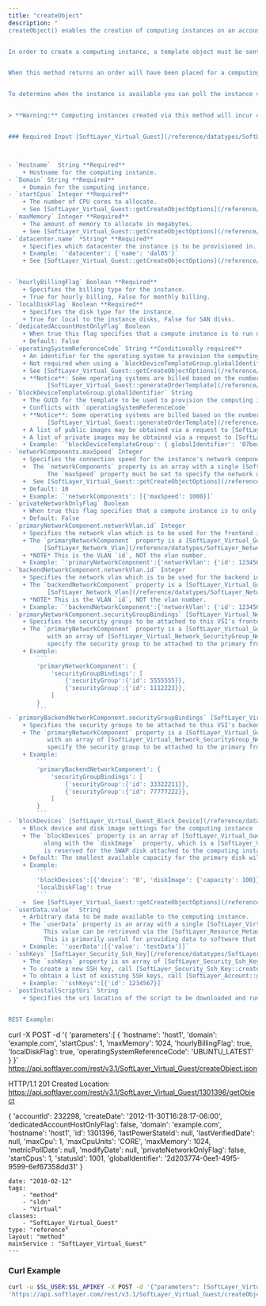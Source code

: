 ```yaml
---
title: "createObject"
description: "
createObject() enables the creation of computing instances on an account. This method is a simplified alternative to interacting with the ordering system directly. 


In order to create a computing instance, a template object must be sent in with a few required values. 


When this method returns an order will have been placed for a computing instance of the specified configuration. 


To determine when the instance is available you can poll the instance via [SoftLayer_Virtual_Guest::getObject](/reference/services/SoftLayer_Virtual_Guest/getObject), with an object mask requesting the `provisionDate` relational property. When `provisionDate` is not `null`, the instance will be ready. 


> **Warning:** Computing instances created via this method will incur charges on your account. For testing input parameters see [SoftLayer_Virtual_Guest::generateOrderTemplate](/reference/services/SoftLayer_Virtual_Guest/generateOrderTemplate). 


### Required Input [SoftLayer_Virtual_Guest](/reference/datatypes/SoftLayer_Virtual_Guest)



- `Hostname`  String **Required** 
    + Hostname for the computing instance. 
- `Domain` String **Required** 
    + Domain for the computing instance. 
- `startCpus` Integer **Required** 
    + The number of CPU cores to allocate. 
    + See [SoftLayer_Virtual_Guest::getCreateObjectOptions](/reference/services/SoftLayer_Virtual_Guest/getCreateObjectOptions) for available options. 
- `maxMemory` Integer **Required** 
    + The amount of memory to allocate in megabytes. 
    + See [SoftLayer_Virtual_Guest::getCreateObjectOptions](/reference/services/SoftLayer_Virtual_Guest/getCreateObjectOptions) for available options. 
- `datacenter.name` *String* **Required** 
    + Specifies which datacenter the instance is to be provisioned in. Needs to be a nested object. 
    + Example: `'datacenter': {'name': 'dal05'}` 
    + See [SoftLayer_Virtual_Guest::getCreateObjectOptions](/reference/services/SoftLayer_Virtual_Guest/getCreateObjectOptions) for available options. 


- `hourlyBillingFlag` Boolean **Required** 
    + Specifies the billing type for the instance. 
    + True for hourly billing, False for monthly billing. 
- `localDiskFlag` Boolean **Required** 
    + Specifies the disk type for the instance. 
    + True for local to the instance disks, False for SAN disks. 
- `dedicatedAccountHostOnlyFlag` Boolean 
    + When true this flag specifies that a compute instance is to run on hosts that only have guests from the same account. 
    + Default: False 
- `operatingSystemReferenceCode` String **Conditionally required** 
    + An identifier for the operating system to provision the computing instance with. 
    + Not required when using a `blockDeviceTemplateGroup.globalIdentifier`, as the template will have its own operating system. 
    + See [SoftLayer_Virtual_Guest::getCreateObjectOptions](/reference/services/SoftLayer_Virtual_Guest/getCreateObjectOptions) for available options. 
    + **Notice**: Some operating systems are billed based on the number of CPUs the guest has. The price which is used can be determined by calling 
           [SoftLayer_Virtual_Guest::generateOrderTemplate](/reference/services/SoftLayer_Virtual_Guest/generateOrderTemplate) with your desired device specifications. 
- `blockDeviceTemplateGroup.globalIdentifier` String 
    + The GUID for the template to be used to provision the computing instance. 
    + Conflicts with `operatingSystemReferenceCode` 
    + **Notice**: Some operating systems are billed based on the number of CPUs the guest has. The price which is used can be determined by calling 
           [SoftLayer_Virtual_Guest::generateOrderTemplate](/reference/services/SoftLayer_Virtual_Guest/generateOrderTemplate) with your desired device specifications. 
    + A list of public images may be obtained via a request to [SoftLayer_Virtual_Guest_Block_Device_Template_Group::getPublicImages](/reference/services/SoftLayer_Virtual_Guest_Block_Device_Template_Group/getPublicImages) 
    + A list of private images may be obtained via a request to [SoftLayer_Account::getPrivateBlockDeviceTemplateGroups](/reference/services/SoftLayer_Account/getPrivateBlockDeviceTemplateGroups) 
    + Example: `'blockDeviceTemplateGroup': { globalIdentifier': '07beadaa-1e11-476e-a188-3f7795feb9fb'` 
- `networkComponents.maxSpeed` Integer 
    + Specifies the connection speed for the instance's network components. 
    +  The `networkComponents` property is an array with a single [SoftLayer_Virtual_Guest_Network_Component](/reference/datatypes/SoftLayer_Virtual_Guest_Network_Component) structure. 
           The `maxSpeed` property must be set to specify the network uplink speed, in megabits per second, of the computing instance. 
    +  See [SoftLayer_Virtual_Guest::getCreateObjectOptions](/reference/services/SoftLayer_Virtual_Guest/getCreateObjectOptions) for available options. 
    + Default: 10 
    + Example: `'networkComponents': [{'maxSpeed': 1000}]` 
- `privateNetworkOnlyFlag` Boolean 
    + When true this flag specifies that a compute instance is to only have access to the private network. 
    + Default: False 
- `primaryNetworkComponent.networkVlan.id` Integer 
    + Specifies the network vlan which is to be used for the frontend interface of the computing instance. 
    + The `primaryNetworkComponent` property is a [SoftLayer_Virtual_Guest_Network_Component](/reference/datatypes/SoftLayer_Virtual_Guest_Network_Component) structure with the `networkVlan` property populated with a i 
          [SoftLayer_Network_Vlan](/reference/datatypes/SoftLayer_Network_Vlan) structure. The `id` property must be set to specify the frontend network vlan of the computing instance. 
    + *NOTE* This is the VLAN `id`, NOT the vlan number. 
    + Example: `'primaryNetworkComponent':{'networkVlan': {'id': 1234567}}` 
- `backendNetworkComponent.networkVlan.id` Integer 
    + Specifies the network vlan which is to be used for the backend interface of the computing instance. 
    + The `backendNetworkComponent` property is a [SoftLayer_Virtual_Guest_Network_Component](/reference/datatypes/SoftLayer_Virtual_Guest_Network_Component) structure with the `networkVlan` property populated with a 
           [SoftLayer_Network_Vlan](/reference/datatypes/SoftLayer_Network_Vlan) structure. The `id` property must be set to specify the backend network vlan of the computing instance. 
    + *NOTE* This is the VLAN `id`, NOT the vlan number. 
    + Example: `'backendNetworkComponent':{'networkVlan': {'id': 1234567}}` 
- `primaryNetworkComponent.securityGroupBindings` [SoftLayer_Virtual_Network_SecurityGroup_NetworkComponentBinding](/reference/datatypes/SoftLayer_Virtual_Network_SecurityGroup_NetworkComponentBinding)[] 
    + Specifies the security groups to be attached to this VSI's frontend network adapter 
    + The `primaryNetworkComponent` property is a [SoftLayer_Virtual_Guest_Network_Component](/reference/datatypes/SoftLayer_Virtual_Guest_Network_Component) structure with the `securityGroupBindings` property populated 
           with an array of [SoftLayer_Virtual_Network_SecurityGroup_NetworkComponentBinding](/reference/datatypes/SoftLayer_Virtual_Network_SecurityGroup_NetworkComponentBinding) structures. The `securityGroup` property in each must be set to 
           specify the security group to be attached to the primary frontend network component. 
    + Example: 
        ``` 
        'primaryNetworkComponent': { 
            'securityGroupBindings': [ 
                {'securityGroup':{'id': 5555555}}, 
                {'securityGroup':{'id': 1112223}}, 
            ] 
        } 
        ``` 
- `primaryBackendNetworkComponent.securityGroupBindings` [SoftLayer_Virtual_Network_SecurityGroup_NetworkComponentBinding](/reference/datatypes/SoftLayer_Virtual_Network_SecurityGroup_NetworkComponentBinding)[] 
    + Specifies the security groups to be attached to this VSI's backend network adapter 
    + The `primaryNetworkComponent` property is a [SoftLayer_Virtual_Guest_Network_Component](/reference/datatypes/SoftLayer_Virtual_Guest_Network_Component) structure with the `securityGroupBindings` property populated 
           with an array of [SoftLayer_Virtual_Network_SecurityGroup_NetworkComponentBinding](/reference/datatypes/SoftLayer_Virtual_Network_SecurityGroup_NetworkComponentBinding) structures. The `securityGroup` property in each must be set to 
           specify the security group to be attached to the primary frontend network component. 
    + Example: 
        ``` 
        'primaryBackendNetworkComponent': { 
            'securityGroupBindings': [ 
                {'securityGroup':{'id': 33322211}}, 
                {'securityGroup':{'id': 77777222}}, 
            ] 
        } 
        ``` 
- `blockDevices` [SoftLayer_Virtual_Guest_Block_Device](/reference/datatypes/SoftLayer_Virtual_Guest_Block_Device)[] 
    + Block device and disk image settings for the computing instance 
    + The `blockDevices` property is an array of [SoftLayer_Virtual_Guest_Block_Device](/reference/datatypes/SoftLayer_Virtual_Guest_Block_Device) structures. Each block device must specify the `device` property 
          along with the `diskImage`  property, which is a [SoftLayer_Virtual_Disk_Image](/reference/datatypes/SoftLayer_Virtual_Disk_Image) structure with the `capacity` property set. The `device` number `'1'` 
          is reserved for the SWAP disk attached to the computing instance. 
    + Default: The smallest available capacity for the primary disk will be used. If an image template is specified the disk capacity will be be provided by the template. 
    + Example: 
        ``` 
        'blockDevices':[{'device': '0', 'diskImage': {'capacity': 100}}], 
        'localDiskFlag': true 
        ``` 
    +  See [SoftLayer_Virtual_Guest::getCreateObjectOptions](/reference/services/SoftLayer_Virtual_Guest/getCreateObjectOptions) for available options. 
- `userData.value`  String 
    + Arbitrary data to be made available to the computing instance. 
    + The `userData` property is an array with a single [SoftLayer_Virtual_Guest_Attribute](/reference/datatypes/SoftLayer_Virtual_Guest_Attribute) structure with the `value` property set to an arbitrary value. 
          This value can be retrieved via the [SoftLayer_Resource_Metadata::getUserMetadata](/reference/services/SoftLayer_Resource_Metadata/getUserMetadata) method from a request originating from the computing instance. 
          This is primarily useful for providing data to software that may be on the instance and configured to execute upon first boot. 
    + Example: `'userData':[{'value': 'testData'}]` 
- `sshKeys` [SoftLayer_Security_Ssh_Key](/reference/datatypes/SoftLayer_Security_Ssh_Key)[] 
    + The `sshKeys` property is an array of [SoftLayer_Security_Ssh_Key](/reference/datatypes/SoftLayer_Security_Ssh_Key) structures with the `id` property set to the value of an existing SSH key. 
    + To create a new SSH key, call [SoftLayer_Security_Ssh_Key::createObject](/reference/services/SoftLayer_Security_Ssh_Key/createObject). 
    + To obtain a list of existing SSH keys, call [SoftLayer_Account::getSshKeys](/reference/services/SoftLayer_Account/getSshKeys) 
    + Example: `'sshKeys':[{'id': 1234567}]` 
- `postInstallScriptUri` String 
    + Specifies the uri location of the script to be downloaded and run after installation is complete. Only scripts from HTTPS servers are executed on startup. 


REST Example: 
``` 
curl -X POST -d '{ 
    'parameters':[ 
        { 
            'hostname': 'host1', 
            'domain': 'example.com', 
            'startCpus': 1, 
            'maxMemory': 1024, 
            'hourlyBillingFlag': true, 
            'localDiskFlag': true, 
            'operatingSystemReferenceCode': 'UBUNTU_LATEST' 
        } 
}' https://api.softlayer.com/rest/v3.1/SoftLayer_Virtual_Guest/createObject.json 


HTTP/1.1 201 Created 
Location: https://api.softlayer.com/rest/v3.1/SoftLayer_Virtual_Guest/1301396/getObject 


{ 
  'accountId': 232298, 
  'createDate': '2012-11-30T16:28:17-06:00', 
  'dedicatedAccountHostOnlyFlag': false, 
  'domain': 'example.com', 
  'hostname': 'host1', 
  'id': 1301396, 
  'lastPowerStateId': null, 
  'lastVerifiedDate': null, 
  'maxCpu': 1, 
  'maxCpuUnits': 'CORE', 
  'maxMemory': 1024, 
  'metricPollDate': null, 
  'modifyDate': null, 
  'privateNetworkOnlyFlag': false, 
  'startCpus': 1, 
  'statusId': 1001, 
  'globalIdentifier': '2d203774-0ee1-49f5-9599-6ef67358dd31' 
} 
``` "
date: "2018-02-12"
tags:
    - "method"
    - "sldn"
    - "Virtual"
classes:
    - "SoftLayer_Virtual_Guest"
type: "reference"
layout: "method"
mainService : "SoftLayer_Virtual_Guest"
---
```


### Curl Example
```bash
curl -u $SL_USER:$SL_APIKEY -X POST -d '{"parameters": [SoftLayer_Virtual_Guest]}' \
'https://api.softlayer.com/rest/v3.1/SoftLayer_Virtual_Guest/createObject'
```
